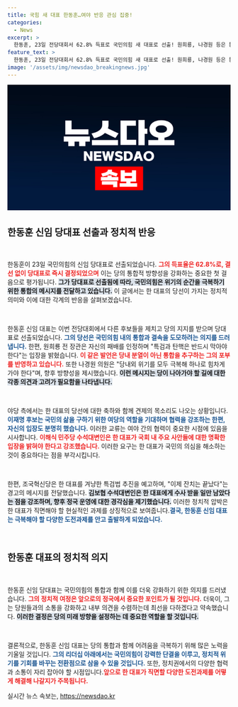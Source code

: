 ```yaml
---
title: 국힘 새 대표 한동훈…여야 반응 관심 집중!
categories:
  - News
excerpt: >
  한동훈, 23일 전당대회서 62.8% 득표로 국민의힘 새 대표로 선출! 원희룡, 나경원 등은 통합의 메시지를 전하며 위기 극복을 다짐했다. 민주당은 댓글팀 의혹 해명 요구와 함께 특검 법안 처리 압박에 나섰다.
feature_text: >
  한동훈, 23일 전당대회서 62.8% 득표로 국민의힘 새 대표로 선출! 원희룡, 나경원 등은 통합의 메시지를 전하며 위기 극복을 다짐했다. 민주당은 댓글팀 의혹 해명 요구와 함께 특검 법안 처리 압박에 나섰다.
image: '/assets/img/newsdao_breakingnews.jpg'
---
```


<p><img src="/assets/img/newsdao_breakingnews.jpg" alt="ranknews 속보" /></p>

<h2 data-ke-size="size26">한동훈 신임 당대표 선출과 정치적 반응</h2>

<p data-ke-size="size16">&nbsp;</p>

<p>한동훈이 23일 국민의힘의 신임 당대표로 선출되었습니다. <b><span style="color: #ee2323;">그의 득표율은 62.8%로, 결선 없이 당대표로 즉시 결정되었으며</span></b> 이는 당의 통합적 방향성을 강화하는 중요한 첫 걸음으로 평가됩니다. <b><span style="background-color: #21538527;">그가 당대표로 선출됨에 따라, 국민의힘은 위기의 순간을 극복하기 위한 통합의 메시지를 전달하고 있습니다.</span></b> 이 글에서는 한 대표의 당선이 가지는 정치적 의미와 이에 대한 각계의 반응을 살펴보겠습니다.</p>

<p data-ke-size="size16">&nbsp;</p>

<p>한동훈 신임 대표는 이번 전당대회에서 다른 후보들을 제치고 당의 지지를 받으며 당대표로 선출되었습니다. <b><span style="color: #1a5490;">그의 당선은 국민의힘 내의 통합과 결속을 도모하려는 의지를 드러냅니다.</span></b> 한편, 원희룡 전 장관은 자신의 패배를 인정하며 "특검과 탄핵은 반드시 막아야 한다"는 입장을 밝혔습니다. <b><span style="color: #ee2323;">이 같은 발언은 당내 분열이 아닌 통합을 추구하는 그의 포부를 반영하고 있습니다.</span></b> 또한 나경원 의원은 "당내외 위기를 모두 극복해 하나로 힘차게 가야 한다"며, 향후 방향성을 제시했습니다. <b><span style="background-color: #21538527;">이런 메시지는 당이 나아가야 할 길에 대한 각종 의견과 고려가 필요함을 나타냅니다.</span></b></p>

<p data-ke-size="size16">&nbsp;</p>

<p>야당 측에서는 한 대표의 당선에 대한 축하와 함께 견제의 목소리도 나오는 상황입니다. <b><span style="color: #1a5490;">이재명 후보는 국민의 삶을 구하기 위한 여당의 역할을 기대하며 협력을 강조하는 한편, 자신의 입장도 분명히 했습니다.</span></b> 이러한 교류는 여야 간의 협력이 중요한 시점에 있음을 시사합니다. <b><span style="color: #ee2323;">이해식 민주당 수석대변인은 한 대표가 국회 내 주요 사안들에 대한 명확한 입장을 밝혀야 한다고 강조했습니다.</span></b> 이러한 요구는 한 대표가 국민의 의심을 해소하는 것이 중요하다는 점을 부각시킵니다.</p>

<p data-ke-size="size16">&nbsp;</p>

<p>한편, 조국혁신당은 한 대표를 겨냥한 특검법 추진을 예고하며, "이제 잔치는 끝났다"는 경고의 메시지를 전달했습니다. <b><span style="background-color: #21538527;">김보협 수석대변인은 한 대표에게 수사 받을 일만 남았다는 점을 강조하며, 향후 정국 운영에 대한 경각심을 제기했습니다.</span></b> 이러한 정치적 압박은 한 대표가 직면해야 할 현실적인 과제를 상징적으로 보여줍니다.<b><span style="color: #1a5490;">결국, 한동훈 신임 대표는 극복해야 할 다양한 도전과제를 안고 출발하게 되었습니다.</span></b></p>

<p data-ke-size="size16">&nbsp;</p>

<h2 data-ke-size="size26">한동훈 대표의 정치적 의지</h2>

<p data-ke-size="size16">&nbsp;</p>

<p>한동훈 신임 당대표는 국민의힘의 통합과 함께 이를 더욱 강화하기 위한 의지를 드러냈습니다. <b><span style="color: #ee2323;">그의 정치적 여정은 앞으로의 정국에서 중요한 포인트가 될 것입니다.</span></b> 더욱이, 그는 당원들과의 소통을 강화하고 내부 의견을 수렴하는데 최선을 다하겠다고 약속했습니다. <b><span style="background-color: #21538527;">이러한 결정은 당의 미래 방향을 설정하는 데 중요한 역할을 할 것입니다.</span></b></p>

<p data-ke-size="size16">&nbsp;</p>

<p>결론적으로, 한동훈 신임 대표는 당의 통합과 함께 어려움을 극복하기 위해 많은 노력을 기울일 것입니다. <b><span style="color: #1a5490;">그의 리더십 아래에서는 국민의힘이 강력한 단결을 이루고, 정치적 위기를 기회를 바꾸는 전환점으로 삼을 수 있을 것입니다.</span></b> 또한, 정치권에서의 다양한 협력과 소통이 자리 잡아야 할 시점입니다.<b><span style="color: #ee2323;">앞으로 한 대표가 직면할 다양한 도전과제를 어떻게 해결해 나갈지가 주목됩니다.</span></b></p>
실시간 뉴스 속보는, <a href="https://newsdao.kr" rel="dofollow">https://newsdao.kr</a>


